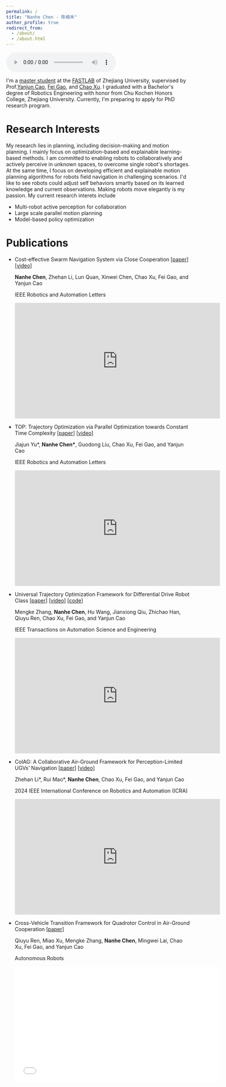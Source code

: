 ```yaml
---
permalink: /
title: "Nanhe Chen - 陈楠禾"
author_profile: true
redirect_from: 
  - /about/
  - /about.html
---
```


<audio autoplay loop controls>
  <source src="../videos/Lorien.mp3" type="audio/mpeg">
</audio>

I'm a [master student](http://zju-fast.com/nanhe-chen/) at the [FASTLAB](http://zju-fast.com/) of Zhejiang University, supervised by Prof.[Yanjun Cao](http://zju-fast.com/research-group/yanjun-cao/), [Fei Gao](http://zju-fast.com/research-group/fei-gao/), and [Chao Xu](http://zju-fast.com/research-group/chao-xu/). 
I graduated with a Bachelor's degree of Robotics Engineering with honor from Chu Kochen Honors College, Zhejiang University. 
Currently, I'm preparing to apply for PhD research program.

Research Interests
======
My research lies in planning, including decision-making and motion planning. 
I mainly focus on optimization-based and explainable learning-based methods. 
I am committed to enabling robots to collaboratively and actively perceive in unknown spaces, to overcome single robot's shortages. 
At the same time, I focus on developing efficient and explainable motion planning algorithms for robots field navigation in challenging scenarios. 
I'd like to see robots could adjust self behaviors smartly based on its learned knowledge and current observations. Making robots move elegantly is my passion. My current research interets include
- Multi-robot active perception for collaboration
- Large scale parallel motion planning
- Model-based policy optimization

Publications
======
- Cost-effective Swarm Navigation System via Close Cooperation [[paper](https://ieeexplore.ieee.org/document/10545578/)] [[video](https://www.bilibili.com/video/BV1X7421Z7Gv/?vd_source=b2528621e6c9d392d6d429b1093e0eb2)]

  **Nanhe Chen**, Zhehan Li, Lun Quan, Xinwei Chen, Chao Xu, Fei Gao, and Yanjun Cao
  
  IEEE Robotics and Automation Letters

  <iframe width="560" height="315" src="https://www.youtube.com/embed/1Hn2U4-WZ7Q?si=oaF8bPKmYGIl6mAg" title="YouTube video player" frameborder="0" allow="accelerometer; autoplay; clipboard-write; encrypted-media; gyroscope; picture-in-picture; web-share" referrerpolicy="strict-origin-when-cross-origin" allowfullscreen></iframe>

- TOP: Trajectory Optimization via Parallel Optimization towards Constant Time Complexity [[paper](https://arxiv.org/abs/2507.10290)] [[video](https://www.youtube.com/watch?v=00LBW0G8CwU)]

  Jiajun Yu*, **Nanhe Chen\***, Guodong Liu, Chao Xu, Fei Gao, and Yanjun Cao

  IEEE Robotics and Automation Letters 

  <iframe width="560" height="315" src="https://www.youtube.com/embed/00LBW0G8CwU?si=EOkoMg8erNjLdzbi" title="YouTube video player" frameborder="0" allow="accelerometer; autoplay; clipboard-write; encrypted-media; gyroscope; picture-in-picture; web-share" referrerpolicy="strict-origin-when-cross-origin" allowfullscreen></iframe>

- Universal Trajectory Optimization Framework for Differential Drive Robot Class [[paper](https://ieeexplore.ieee.org/document/10924228)] [[video](https://www.youtube.com/watch?v=fo64QufedPo&feature=youtu.be)] [[code](https://zju-fast-lab.github.io/DDR-opt/)]

  Mengke Zhang, **Nanhe Chen**, Hu Wang, Jianxiong Qiu, Zhichao Han, Qiuyu Ren, Chao Xu, Fei Gao, and Yanjun Cao

  IEEE Transactions on Automation Science and Engineering

  <iframe width="560" height="315" src="https://www.youtube.com/embed/fo64QufedPo?si=__moHW1dzJvThFad" title="YouTube video player" frameborder="0" allow="accelerometer; autoplay; clipboard-write; encrypted-media; gyroscope; picture-in-picture; web-share" referrerpolicy="strict-origin-when-cross-origin" allowfullscreen></iframe>

- ColAG: A Collaborative Air-Ground Framework for Perception-Limited UGVs’ Navigation [[paper](https://ieeexplore.ieee.org/document/10611264)] [[video](https://www.youtube.com/watch?v=yK9SyL2PPGc)]

  Zhehan Li\*, Rui Mao\*, **Nanhe Chen**, Chao Xu, Fei Gao, and Yanjun Cao

  2024 IEEE International Conference on Robotics and Automation (ICRA)

  <iframe width="560" height="315" src="https://www.youtube.com/embed/yK9SyL2PPGc?si=9I18ESkTIxwNMHYx" title="YouTube video player" frameborder="0" allow="accelerometer; autoplay; clipboard-write; encrypted-media; gyroscope; picture-in-picture; web-share" referrerpolicy="strict-origin-when-cross-origin" allowfullscreen></iframe>

- Cross-Vehicle Transition Framework for Quadrotor Control in Air-Ground Cooperation [[paper](https://link.springer.com/article/10.1007/s10514-025-10209-4)]

  Qiuyu Ren, Miao Xu, Mengke Zhang, **Nanhe Chen**, Mingwei Lai, Chao Xu, Fei Gao, and Yanjun Cao

  Autonomous Robots

  <iframe width="560" height="315" src="//player.bilibili.com/player.html?isOutside=true&aid=115042712293478&bvid=BV1oBYrzVEzV&cid=25843670040&p=1" scrolling="no" border="0" frameborder="no" framespacing="0" allowfullscreen="true"></iframe>

